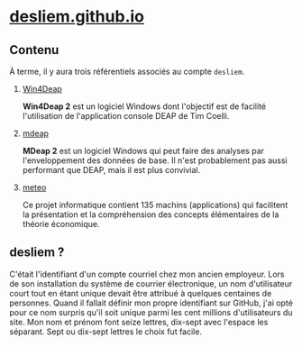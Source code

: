 # [desliem.github.io](https://desliem.github.io)


## Contenu
À terme, il y aura trois référentiels associés au compte `desliem`.

1. [Win4Deap](https://github.com/desliem/Win4Deap)

    **Win4Deap 2** est un logiciel Windows dont l'objectif est de facilité l'utilisation de l'application console DEAP de Tim Coelli.

1. [mdeap](https://github.com/desliem/mdeap)

   **MDeap 2** est un logiciel Windows qui peut faire des analyses par l'enveloppement des données de base. Il n'est probablement pas aussi performant que DEAP, mais il est plus convivial. 

1. [meteo](https://github.com/desliem/meteo)

   Ce projet informatique contient 135 machins (applications) qui facilitent la présentation et la compréhension des concepts élémentaires de la théorie économique. 
   
## desliem ?

C'était l'identifiant d'un compte courriel chez mon ancien employeur. Lors de son installation du système de courrier électronique, un nom d'utilisateur court tout en étant unique devait être attribué à quelques centaines de personnes. Quand il fallait définir mon propre identifiant sur GitHub, j'ai opté pour ce nom surpris qu'il soit unique parmi les cent millions d'utilisateurs du site. Mon nom et prénom font seize lettres, dix-sept avec l'espace les séparant. Sept ou dix-sept lettres le choix fut facile.

